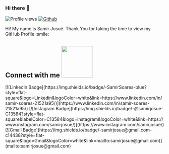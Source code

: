 ### Hi there 👋
![Profile views](https://visitor-badge.glitch.me/badge?page_id=samirjosue.samirjosue)
[![Github](https://img.shields.io/github/followers/Aditya664?label=Follow&style=social)](https://github.com/samirjosue)

<div size='20px'> Hi! My name is Samir Josué. Thank You for taking the time to view my GitHub Profile :smile: 
</div>

<!--
**samirjosue/samirjosue** is a ✨ _special_ ✨ repository because its `README.md` (this file) appears on your GitHub profile.

Here are some ideas to get you started:

- 🔭 I’m currently working on ...
- 🌱 I’m currently learning ...
- 👯 I’m looking to collaborate on ...
- 🤔 I’m looking for help with ...
- 💬 Ask me about ...
- 📫 How to reach me: ...
- 😄 Pronouns: ...
- ⚡ Fun fact: ...
-->

<h2> Connect with me <img src='https://raw.githubusercontent.com/ShahriarShafin/ShahriarShafin/main/Assets/handshake.gif' width="100px"> </h2>
[![Linkedin Badge](https://img.shields.io/badge/-SamirSoares-blue?style=flat-square&logo=Linkedin&logoColor=white&link=https://www.linkedin.com/in/samir-soares-21521a95/)](https://www.linkedin.com/in/samir-soares-21521a95/)
[![Instagram Badge](https://img.shields.io/badge/-@samirjosue-C13584?style=flat-square&labelColor=C13584&logo=instagram&logoColor=white&link=https://www.instagram.com/samirjosue/)](https://www.instagram.com/samirjosue/)
[![Gmail Badge](https://img.shields.io/badge/-samirjosue@gmail.com-c14438?style=flat-square&logo=Gmail&logoColor=white&link=mailto:samirjosue@gmail.com)](mailto:samirjosue@gmail.com)

  
<br>
<br>
  <br>
  
